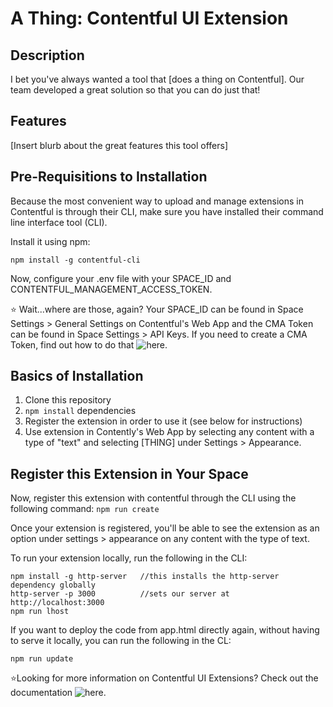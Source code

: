 # A Thing: Contentful UI Extension

## Description
I bet you've always wanted a tool that [does a thing on Contentful]. Our team developed a great solution so that you can do just that!  

## Features
[Insert blurb about the great features this tool offers]

## Pre-Requisitions to Installation
Because the most convenient way to upload and manage extensions in Contentful is through their CLI, make sure you have installed their command line interface tool (CLI).

Install it using npm:
```
npm install -g contentful-cli
```
Now, configure your .env file with your SPACE_ID and CONTENTFUL_MANAGEMENT_ACCESS_TOKEN.

⭐️ Wait...where are those, again? Your SPACE_ID can be found in Space Settings > General Settings on Contentful's Web App and the CMA Token can be found in Space Settings > API Keys. If you need to create a CMA Token, find out how to do that ![here](https://www.contentful.com/developers/docs/references/authentication/#getting-an-oauth-token).

## Basics of Installation
1. Clone this repository
2. `npm install` dependencies
3. Register the extension in order to use it (see below for instructions)
4. Use extension in Contently's Web App by selecting any content with a type of "text" and selecting [THING] under Settings > Appearance.

## Register this Extension in Your Space
Now, register this extension with contentful through the CLI using the following command:
 `npm run create`

 Once your extension is registered, you'll be able to see the extension as an option under settings > appearance on any content with the type of text.

To run your extension locally, run the following in the CLI:
```
npm install -g http-server   //this installs the http-server dependency globally
http-server -p 3000          //sets our server at http://localhost:3000
npm run lhost
```

If you want to deploy the code from app.html directly again, without having to serve it locally, you can run the following in the CL:
```
npm run update
```

⭐️Looking for more information on Contentful UI Extensions? Check out the documentation ![here](https://www.contentful.com/developers/docs/references/content-management-api/#/reference/ui-extensions).
